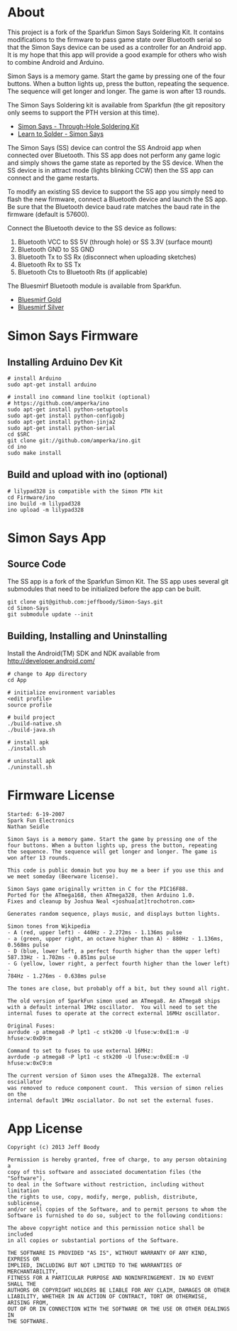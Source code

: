 About
=====

This project is a fork of the Sparkfun Simon Says Soldering Kit. It
contains modifications to the firmware to pass game state over
Bluetooth serial so that the Simon Says device can be used as a
controller for an Android app. It is my hope that this app will
provide a good example for others who wish to combine Android
and Arduino.

Simon Says is a memory game. Start the game by pressing one of the
four buttons. When a button lights up, press the button, repeating
the sequence. The sequence will get longer and longer. The game is
won after 13 rounds.

The Simon Says Soldering kit is available from Sparkfun (the git
repository only seems to support the PTH version at this time).

* <a href="https://www.sparkfun.com/products/10547">Simon Says - Through-Hole Soldering Kit</a>
* <a href="https://www.sparkfun.com/products/11202">Learn to Solder - Simon Says</a>

The Simon Says (SS) device can control the SS Android app when
connected over Bluetooth. This SS app does not perform any game
logic and simply shows the game state as reported by the SS
device. When the SS device is in attract mode (lights blinking
CCW) then the SS app can connect and the game restarts.

To modify an existing SS device to support the SS app you simply
need to flash the new firmware, connect a Bluetooth device and
launch the SS app. Be sure that the Bluetooth device baud rate
matches the baud rate in the firmware (default is 57600).

Connect the Bluetooth device to the SS device as follows:

1. Bluetooth VCC to SS 5V (through hole) or SS 3.3V (surface mount)
2. Bluetooth GND to SS GND
3. Bluetooth Tx to SS Rx (disconnect when uploading sketches)
4. Bluetooth Rx to SS Tx
5. Bluetooth Cts to Bluetooth Rts (if applicable)

The Bluesmirf Bluetooth module is available from Sparkfun.

* <a href="https://www.sparkfun.com/products/10268">Bluesmirf Gold</a>
* <a href="https://www.sparkfun.com/products/10269">Bluesmirf Silver</a>

Simon Says Firmware
===================

Installing Arduino Dev Kit
--------------------------

	# install Arduino
	sudo apt-get install arduino

	# install ino command line toolkit (optional)
	# https://github.com/amperka/ino
	sudo apt-get install python-setuptools
	sudo apt-get install python-configobj
	sudo apt-get install python-jinja2
	sudo apt-get install python-serial
	cd $SRC
	git clone git://github.com/amperka/ino.git
	cd ino
	sudo make install

Build and upload with ino (optional)
------------------------------------

	# lilypad328 is compatible with the Simon PTH kit
	cd Firmware/ino
	ino build -m lilypad328
	ino upload -m lilypad328

Simon Says App
==============

Source Code
-----------

The SS app is a fork of the Sparkfun Simon Kit. The SS app
uses several git submodules that need to be initialized before the
app can be built.

	git clone git@github.com:jeffboody/Simon-Says.git
	cd Simon-Says
	git submodule update --init

Building, Installing and Uninstalling
-------------------------------------

Install the Android(TM) SDK and NDK available from http://developer.android.com/

	# change to App directory
	cd App

	# initialize environment variables
	<edit profile>
	source profile

	# build project
	./build-native.sh
	./build-java.sh

	# install apk
	./install.sh

	# uninstall apk
	./uninstall.sh

Firmware License
================

	Started: 6-19-2007
	Spark Fun Electronics
	Nathan Seidle

	Simon Says is a memory game. Start the game by pressing one of the
	four buttons. When a button lights up, press the button, repeating
	the sequence. The sequence will get longer and longer. The game is
	won after 13 rounds.

	This code is public domain but you buy me a beer if you use this and
	we meet someday (Beerware license).

	Simon Says game originally written in C for the PIC16F88.
	Ported for the ATmega168, then ATmega328, then Arduino 1.0.
	Fixes and cleanup by Joshua Neal <joshua[at]trochotron.com>

	Generates random sequence, plays music, and displays button lights.

	Simon tones from Wikipedia
	- A (red, upper left) - 440Hz - 2.272ms - 1.136ms pulse
	- a (green, upper right, an octave higher than A) - 880Hz - 1.136ms,
	0.568ms pulse
	- D (blue, lower left, a perfect fourth higher than the upper left)
	587.33Hz - 1.702ms - 0.851ms pulse
	- G (yellow, lower right, a perfect fourth higher than the lower left) -
	784Hz - 1.276ms - 0.638ms pulse

	The tones are close, but probably off a bit, but they sound all right.

	The old version of SparkFun simon used an ATmega8. An ATmega8 ships
	with a default internal 1MHz oscillator.  You will need to set the
	internal fuses to operate at the correct external 16MHz oscillator.

	Original Fuses:
	avrdude -p atmega8 -P lpt1 -c stk200 -U lfuse:w:0xE1:m -U hfuse:w:0xD9:m

	Command to set to fuses to use external 16MHz:
	avrdude -p atmega8 -P lpt1 -c stk200 -U lfuse:w:0xEE:m -U hfuse:w:0xC9:m

	The current version of Simon uses the ATmega328. The external osciallator
	was removed to reduce component count.  This version of simon relies on the
	internal default 1MHz osciallator. Do not set the external fuses.

App License
===========

	Copyright (c) 2013 Jeff Boody

	Permission is hereby granted, free of charge, to any person obtaining a
	copy of this software and associated documentation files (the "Software"),
	to deal in the Software without restriction, including without limitation
	the rights to use, copy, modify, merge, publish, distribute, sublicense,
	and/or sell copies of the Software, and to permit persons to whom the
	Software is furnished to do so, subject to the following conditions:

	The above copyright notice and this permission notice shall be included
	in all copies or substantial portions of the Software.

	THE SOFTWARE IS PROVIDED "AS IS", WITHOUT WARRANTY OF ANY KIND, EXPRESS OR
	IMPLIED, INCLUDING BUT NOT LIMITED TO THE WARRANTIES OF MERCHANTABILITY,
	FITNESS FOR A PARTICULAR PURPOSE AND NONINFRINGEMENT. IN NO EVENT SHALL THE
	AUTHORS OR COPYRIGHT HOLDERS BE LIABLE FOR ANY CLAIM, DAMAGES OR OTHER
	LIABILITY, WHETHER IN AN ACTION OF CONTRACT, TORT OR OTHERWISE, ARISING FROM,
	OUT OF OR IN CONNECTION WITH THE SOFTWARE OR THE USE OR OTHER DEALINGS IN
	THE SOFTWARE.

